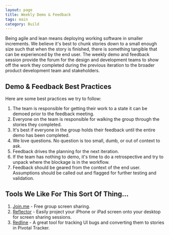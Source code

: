```yaml
---
layout: page
title: Weekly Demo & Feedback
tags: main
category: Build
---
```


Being agile and lean means deploying working software in smaller increments. We believe it's best to chunk stories down to a small enough size such that when the story is finished, there is something tangible that can be experienced by the end user. The weekly demo and feedback session provide the forum for the design and development teams to show off the work they completed during the previous iteration to the broader product development team and stakeholders. 

## Demo & Feedback Best Practices
Here are some best practices we try to follow:

1. The team is responsible for getting their work to a state it can be demoed prior to the feedback meeting.  
2. Everyone on the team is responsible for walking the group through the stories they completed. 
3. It's best if everyone in the group holds their feedback until the entire demo has been completed. 
4. We love questions. No question is too small, dumb, or out of context to ask. 
5. Feedback drives the planning for the next iteration. 
6. If the team has nothing to demo, it's time to do a retrospective and try to unpack where the blockage is in the workflow.  
7. Feedback should be geared from the context of the end user. Assumptions should be called out and flagged for further testing and validation. 

## Tools We Like For This Sort Of Thing...

1. [Join.me](https://join.me/) - Free group screen sharing. 
2. [Reflector](http://www.airsquirrels.com/reflector/) - Easily project your iPhone or iPad screen onto your desktop for screen sharing sessions. 
3. [Redline](http://www.redline.cc/) - A great tool for tracking UI bugs and converting them to stories in Pivotal Tracker. 
